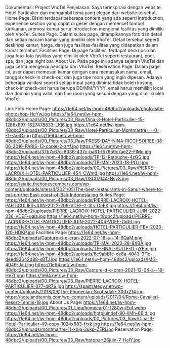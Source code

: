 Dokumentasi: Project VhoTel
Penjelasan:
Saya terinspirasi dengan website Hotel Particulier dan mengambil tema yang elegan dari website tersebut.
Home Page. Disini terdapat beberapa content yang ada seperti introduction, experience section yang dapat di geser dengan memencet tombol kiri/kanan, promosi kamar serta introduction mengenai fasilitas yang dimiliki oleh VhoTel.
Suites Page. Dalam suites page, ditampikannya foto dan detail dari setiap macam kamar yang dimiliki oleh VhoTel. Detail tersebut seperti deskripsi kamar, harga, dan juga fasilitas-fasilitas yang didapatkan dalam kamar tersebut.
Facilities Page. Di page facilities, terdapat deskripsi dan juga foto-foto fasilitas yang dimiliki oleh VhoTel seperti restaurant, pool, spa, dan juga night bar.
About Us. Pada page ini, adanya sejarah VhoTel dan juga cerita mengenai pencipta dari VhoTel.
Reservation Page. Dalam page ini, user dapat memesan kamar dengan cara memasukan nama, email, tanggal check-in check-out dan juga tipe room yang ingin dipesan. Adanya beberapa validasi seperti setiap input yang diminta tidak boleh kosong, check-in check-out harus berupa DD/MM/YYYY, email harus memilikit local dan domain yang valid, dan tipe room yang sesuai dengan yang dimiliki oleh VhoTel.

Link Foto
Home Page:
https://1e64.net/lw-hpm-48dbc2/uploads/photo-site-photoshop-HgYw.jpg
https://1e64.net/lw-hpm-48dbc2/uploads/00_Pictures/03_Raw/Dina-3-Hotel-Particulier-15-1286x697-1627478833-LKj6.jpg
https://1e64.net/lw-hpm-48dbc2/uploads/00_Pictures/03_Raw/Hotel-Particulier-Montmartre----0--1--AelG.jpg
https://1e64.net/lw-hpm-48dbc2/uploads/00_Pictures/03_Raw/PRESS-DAY-NINA-RICCI-SOIREE-08-06-2016-PARIS-13-copie-2-zrtf.jpg
https://1e64.net/lw-hpm-48dbc2/uploads/37b7c67c-8336-437c-ba61-f57659c7ae22-FlMd.jpg
https://1e64.net/lw-hpm-48dbc2/uploads/TP-12-Retouche-4zGG.jpg
https://1e64.net/lw-hpm-48dbc2/uploads/TP-MAI-2023-18-POzl.jpg
https://1e64.net/lw-hpm-48dbc2/uploads/00_Pictures/03_Raw/PIERRE-LACROIX-HOTEL-PARTICULIER-454-CWmd.jpg
https://1e64.net/lw-hpm-48dbc2/uploads/00_Pictures/03_Raw/DSC07144-NsyS.jpg
https://static.thehoneycombers.com/wp-content/uploads/sites/4/2021/05/The-best-restaurants-in-Sanur-where-to-eat-on-the-East-coast-of-Bali-Indonesia.jpg
Suites Page:
https://1e64.net/lw-hpm-48dbc2/uploads/PIERRE-LACROIX-HOTEL-PARTICULIER-JUIN-2022-209-VDEF-2-tlts-OeEK.jpg
https://1e64.net/lw-hpm-48dbc2/uploads/PIERRE-LACROIX-HOTEL-PARTICULIER-JUIN-2022-336-VDEF-ugia.jpg
https://1e64.net/lw-hpm-48dbc2/uploads/PIERRE-LACROIX-HOTEL-PARTICULIER-JUIN-2022-404-VDEF-OdtR.jpg
https://1e64.net/lw-hpm-48dbc2/uploads/HOTEL-PARTICULIER-FEV-2023-120-HDKP.jpg
Facilities Page:
https://1e64.net/lw-hpm-48dbc2/uploads/Capture-d-e-cran-2022-07-18-a--14-6QaM.png
https://1e64.net/lw-hpm-48dbc2/uploads/TP-MAI-2023-28-8XBA.jpg
https://1e64.net/lw-hpm-48dbc2/uploads/TP-FINAL-SUITE-11-gYEm.jpg
https://1e64.net/lw-hpm-48dbc2/uploads/6c9abb1c-ce8a-4043-9f1c-deed93642d88-sBTJ.jpg
https://1e64.net/lw-hpm-48dbc2/uploads/IMG-4049-JaIt.jpg
https://1e64.net/lw-hpm-48dbc2/uploads/00_Pictures/03_Raw/Capture-d-e-cran-2021-12-04-a--19-HeZf.png
https://1e64.net/lw-hpm-48dbc2/uploads/00_Pictures/03_Raw/PIERRE-LACROIX-HOTEL-PARTICULIER-077-dR7S.jpg
https://spastrategy.net/wp-content/uploads/2018/09/The-Phonecian-Scottsdale-300x214.jpg
https://hotelandtennis.com/wp-content/uploads/2017/04/Rome-Cavalieri-Resort-Tennis-19.jpg
About Us Page:
https://1e64.net/lw-hpm-48dbc2/uploads/00_Pictures/01_Lieu/homecar01-1280w-iEuf.webp
https://1e64.net/lw-hpm-48dbc2/uploads/hptpjuindef-90-llMh-6Bjd.jpg
https://1e64.net/lw-hpm-48dbc2/uploads/00_Pictures/03_Raw/Dina-3-Hotel-Particulier-49-copy-1024x683-frxk.jpg
https://1e64.net/lw-hpm-48dbc2/uploads/montmartre-11-khip-2ukp-ZERi.jpg
Reservation Page:
https://1e64.net/lw-hpm-48dbc2/uploads/00_Pictures/03_Raw/hptppart26juin-7-HelY.jpg
